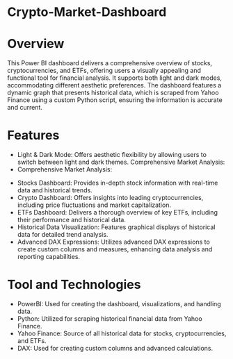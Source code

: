 # Crypto-Market-Dashboard

# Overview

This Power BI dashboard delivers a comprehensive overview of stocks, cryptocurrencies, and ETFs, offering users a visually appealing and functional tool for financial analysis. It supports both light and dark modes, accommodating different aesthetic preferences. The dashboard features a dynamic graph that presents historical data, which is scraped from Yahoo Finance using a custom Python script, ensuring the information is accurate and current.


# Features

* Light & Dark Mode: Offers aesthetic flexibility by allowing users to switch between light and dark themes. Comprehensive Market Analysis:
* Comprehensive Market Analysis:
- Stocks Dashboard: Provides in-depth stock information with real-time data and historical trends.
- Crypto Dashboard: Offers insights into leading cryptocurrencies, including price fluctuations and market capitalization.
- ETFs Dashboard: Delivers a thorough overview of key ETFs, including their performance and historical data. 
- Historical Data Visualization: Features graphical displays of historical data for detailed trend analysis. 
- Advanced DAX Expressions: Utilizes advanced DAX expressions to create custom columns and measures, enhancing data analysis and reporting capabilities.


# Tool and Technologies

* PowerBI: Used for creating the dashboard, visualizations, and handling data.
* Python: Utilized for scraping historical financial data from Yahoo Finance.
* Yahoo Finance: Source of all historical data for stocks, cryptocurrencies, and ETFs.
* DAX: Used for creating custom columns and advanced calculations.
